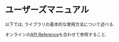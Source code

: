 # ユーザーズマニュアル

以下では, ライブラリの基本的な使用方法について述べる.

オンラインの[API Reference](https://shinolab.github.io/autd3/api/index.html)も合わせて参照すること.
